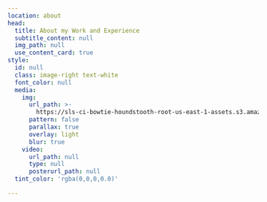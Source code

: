 ```yaml
---
location: about
head:
  title: About my Work and Experience
  subtitle_content: null
  img_path: null
  use_content_card: true
style:
  id: null
  class: image-right text-white
  font_color: null
  media:
    img:
      url_path: >-
        https://sls-ci-bowtie-houndstooth-root-us-east-1-assets.s3.amazonaws.com/NickArrasate/perceptivecounseling/1645399478577-marek-piwnicki-3Exh4BdB2yA-unsplash.jpg
      pattern: false
      parallax: true
      overlay: light
      blur: true
    video:
      url_path: null
      type: null
      posterurl_path: null
  tint_color: 'rgba(0,0,0,0.0)'

---
```


